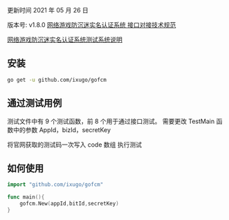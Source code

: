 更新时间 2021 年 05 月 26 日

版本号: v1.8.0
[网络游戏防沉迷实名认证系统 接口对接技术规范](https://res.wx.qq.com/op_res/DnyOZwFQxaP-SJPdqnAvqrMOI2g4C8Hykha3Br5XOLlt0xc883qI9813oM1aH_4h03B2XT05qRMxIiWSU-ggrw)

[网络游戏防沉迷实名认证系统测试系统说明](https://wlc.nppa.gov.cn/fcm_company/网络游戏防沉迷实名认证系统测试系统说明.pdf)

## 安装

```bash
go get -u github.com/ixugo/gofcm
```

## 通过测试用例

测试文件中有 9 个测试函数，前 8 个用于通过接口测试。
需要更改 TestMain 函数中的参数 AppId，bizId，secretKey

将官网获取的测试码一次写入 code 数组
执行测试

## 如何使用

```go
import "github.com/ixugo/gofcm"

func main(){
    gofcm.New(appId,bitId,secretKey)
}
```

